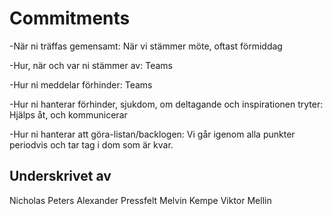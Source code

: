 # Commitments

  -När ni träffas gemensamt:
  När vi stämmer möte, oftast förmiddag

  -Hur, när och var ni stämmer av:
 Teams

  -Hur ni meddelar förhinder:
 Teams

  -Hur ni hanterar förhinder, sjukdom, om deltagande och inspirationen tryter:
  Hjälps åt, och kommunicerar

  -Hur ni hanterar att göra-listan/backlogen:
  Vi går igenom alla punkter periodvis och tar tag i dom som är kvar.


## Underskrivet av
Nicholas Peters
Alexander Pressfelt
Melvin Kempe
Viktor Mellin